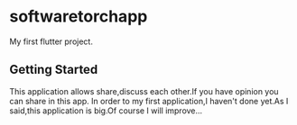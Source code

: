 # softwaretorchapp

My first flutter project.

## Getting Started

This application allows share,discuss each other.If you have opinion you can share in this app.
In order to my first application,I haven't done yet.As I said,this application is big.Of course I will improve...

